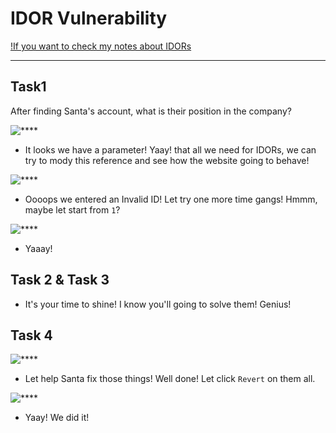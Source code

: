 # IDOR Vulnerability

[!If you want to check my notes about IDORs](https://github.com/itKhalid143/websec365/blob/main/Days/Day4-IDOR.md)

***

## Task1
After finding Santa's account, what is their position in the company?

![****](/Task1/1.png)

- It looks we have a parameter! Yaay! that all we need for IDORs, we can try to mody this reference and see how the website going to behave!

![****](/Task1/0.png)

- Oooops we entered an Invalid ID! Let try one more time gangs! Hmmm, maybe let start from ```1```?

![****](/Task1/2.png)

- Yaaay!

## Task 2 & Task 3 

- It's your time to shine! I know you'll going to solve them! Genius!


## Task 4

![****](/Task1/2.png)

- Let help Santa fix those things! Well done! Let click ```Revert``` on them all.

![****](/Task1/4.png)

- Yaay! We did it!